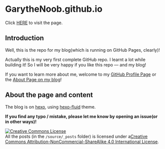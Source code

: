 # GarytheNoob.github.io

Click [HERE](https://garythenoob.github.io) to visit the page.

## Introduction

Well, this is the repo for my blog(which is running on GitHub Pages, clearly)!

Actually this is my very first complete GitHub repo. I learnt a lot while building it! So I will be very happy if you like this repo — and my blog!

If you want to learn more about me, welcome to my [GitHub Profile Page](https://github.com/garythenoob) or the [About Page on my blog](https://garythenoob.github.io/about)!

## About the page and content

The blog is on [hexo](https://hexo.io), using [hexo-fluid](https://hexo.fluid-dev.com/) theme.

**If you find any typo / mistake, please let me know by opening an issue(or in other ways)!**

<a rel="license" href="http://creativecommons.org/licenses/by-nc-sa/4.0/"><img alt="Creative Commons License" style="border-width:0" src="https://i.creativecommons.org/l/by-nc-sa/4.0/88x31.png" /></a><br />All the posts (in the `/source/_posts` folder) is licensed under a<a rel="license" href="http://creativecommons.org/licenses/by-nc-sa/4.0/">Creative Commons Attribution-NonCommercial-ShareAlike 4.0 International License</a>.
